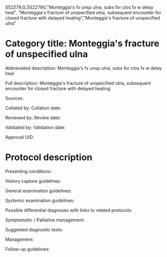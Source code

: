 S52279,G,S52279G,"Monteggia's fx unsp ulna, subs for clos fx w delay heal", "Monteggia's fracture of unspecified ulna, subsequent encounter for closed fracture with delayed healing","Monteggia's fracture of unspecified ulna"
# Category title: Monteggia's fracture of unspecified ulna

Abbreviated description: Monteggia's fx unsp ulna, subs for clos fx w delay heal

Full description: Monteggia's fracture of unspecified ulna, subsequent encounter for closed fracture with delayed healing

Sources:

Collated by:
Collation date:

Reviewed by:
Review date:

Validated by:
Validation date:

Approval UID:

# Protocol description

Presenting conditions:

History capture guidelines:

General examination guidelines:

Systemic examination guidelines:

Possible differential diagnoses with links to related protocols:

Symptomatic / Palliative management:

Suggested diagnostic tests:

Management:

Follow-up guidelines:
